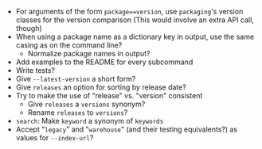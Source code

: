 - For arguments of the form `package==version`, use `packaging`'s version
  classes for the version comparison (This would involve an extra API call,
  though)
- When using a package name as a dictionary key in output, use the same casing
  as on the command line?
    - Normalize package names in output?
- Add examples to the README for every subcommand
- Write tests?
- Give `--latest-version` a short form?
- Give `releases` an option for sorting by release date?
- Try to make the use of "release" vs. "version" consistent
    - Give `releases` a `versions` synonym?
    - Rename `releases` to `versions`?
- `search`: Make `keyword` a synonym of `keywords`
- Accept "`legacy`" and "`warehouse`" (and their testing equivalents?) as
  values for `--index-url`?
